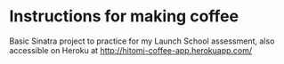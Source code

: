 # Instructions for making coffee

Basic Sinatra project to practice for my Launch School assessment,
also accessible on Heroku at http://hitomi-coffee-app.herokuapp.com/

